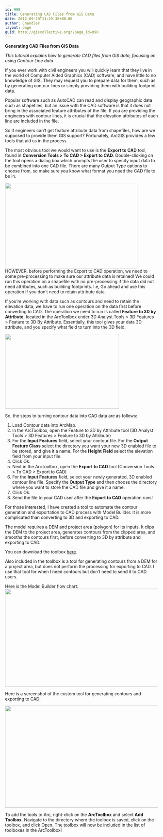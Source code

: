 ```yaml
---
id: 990
title: Generating CAD Files from GIS Data
date: 2012-09-20T11:29:38+00:00
author: Chandler
layout: page
guid: http://giscollective.org/?page_id=990
---
```

**Generating CAD Files from GIS Data**

_This tutorial explains how to generate CAD files from GIS data, focusing on using Contour Line data_

If you ever work with civil engineers you will quickly learn that they live in the world of Computer Aided Graphics (CAD) software, and have little to no knowledge of GIS. They may request you to prepare data for them, such as by generating contour lines or simply providing them with building footprint data.

Popular software such as AutoCAD can read and display geographic data such as shapefiles, but an issue with the CAD software is that it does not bring in the associated feature attributes of the file. If you are providing the engineers with contour lines, it is crucial that the elevation attributes of each line are included in the file.

So if engineers can’t get feature attribute data from shapefiles, how are we supposed to provide them GIS support? Fortunately, ArcGIS provides a few tools that aid us in the process.

The most obvious tool we would want to use is the **Export to CAD** tool, found in **Conversion Tools > To CAD > Export to CAD**. Double-clicking on the tool opens a dialog box which prompts the user to specify input data to be combined into one CAD file. There are many Output Type options to choose from, so make sure you know what format you need the CAD file to be in.

[<img class="wp-image-994 aligncenter" title="export to cad" src="http://giscollective.org/wp-content/uploads/2012/09/export-to-cad.jpg" alt="" width="436" height="281" />](http://giscollective.org/wp-content/uploads/2012/09/export-to-cad.jpg) HOWEVER, before performing the Export to CAD operation, we need to some pre-processing to make sure our attribute data is retained! We could run this operation on a shapefile with no pre-processing if the data did not need attributes, such as building footprints. I.e, Go ahead and use this operation if you don’t need to retain attribute data.

If you’re working with data such as contours and need to retain the elevation data, we have to run one operation on the data first before converting to CAD. The operation we need to run is called **Feature to 3D by Attribute**, located in the ArcToolbox under 3D Analyst Tools > 3D Features > Feature to 3D By Attribute. Essentially, this tool gives your data 3D attribute, and you specify what field to turn into the 3D field.

[<img class="aligncenter  wp-image-992" title="to 3d" src="http://giscollective.org/wp-content/uploads/2012/09/to-3d.jpg" alt="" width="376" height="246" />](http://giscollective.org/wp-content/uploads/2012/09/to-3d.jpg)

So, the steps to turning contour data into CAD data are as follows:

  1. Load Contour data into ArcMap.
  2. In the ArcToolbox, open the Feature to 3D by Attribute tool (3D Analyst Tools > 3D Features > Feature to 3D by Attribute)
  3. For the **Input Features** field, select your contour file. For the **Output Feature Class** select the directory you want your new 3D enabled file to be stored, and give it a name. For the **Height Field** select the elevation field from your input file.
  4. Click Ok.
  5. Next in the ArcToolbox, open the **Export to CAD** tool (Conversion Tools > To CAD > Export to CAD)
  6. For the **Input Features** field, select your newly generated, 3D enabled contour line file. Specify the **Output Type** and then choose the directory where you want to store the CAD file and give it a name.
  7. Click Ok.
  8. Send the file to your CAD user after the **Export to CAD** operation runs!

For those interested, I have created a tool to automate the contour generation and exportation to CAD process with Model Builder. It is more complicated than converting to 3D and exporting to CAD.

The model requires a DEM and project area (polygon) for its inputs. It clips the DEM to the project area, generates contours from the clipped area, and smooths the contours first, before converting to 3D by attribute and exporting to CAD.

You can download the toolbox [here](https://s3.amazonaws.com/yorbaLinda/Contour+Generation.zip).

Also included in the toolbox is a tool for generating contours from a DEM for a project area, but does not perform the processing for exporting to CAD. I use that tool for when I need contours but don’t need to send it to CAD users.

Here is the Model Builder flow chart: [<img class="aligncenter size-full wp-image-991" title="flowchart" src="http://giscollective.org/wp-content/uploads/2012/09/flowchart.jpg" alt="" width="977" height="322" />](http://giscollective.org/wp-content/uploads/2012/09/flowchart.jpg)

Here is a screenshot of the custom tool for generating contours and exporting to CAD:

[<img class="wp-image-993 aligncenter" title="tool box" src="http://giscollective.org/wp-content/uploads/2012/09/tool-box.jpg" alt="" width="519" height="335" />](http://giscollective.org/wp-content/uploads/2012/09/tool-box.jpg)

To add the tools to Arc, right-click on the **ArcToolbox** and select **Add Toolbox**. Navigate to the directory where the toolbox is saved, click on the toolbox, and click Open. The toolbox will now be included in the list of toolboxes in the ArcToolbox!

<p align="center">